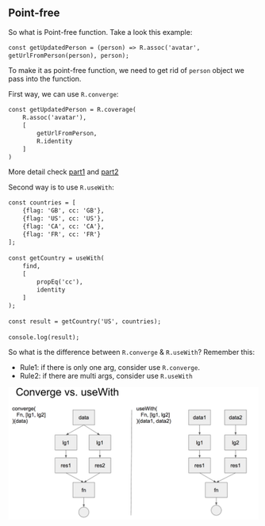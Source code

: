 ## Point-free 

So what is Point-free function.
Take a look this example:

```
const getUpdatedPerson = (person) => R.assoc('avatar', getUrlFromPerson(person), person);
```
To make it as point-free function, we need to get rid of `person` object we pass into the function.

First way, we can use `R.converge`:
```
const getUpdatedPerson = R.coverage(
    R.assoc('avatar'),
    [
        getUrlFromPerson,
        R.identity
    ]
)
```

More detail check [part1](converge.js) and [part2](converge2.js)

Second way is to use `R.useWith`:
```
const countries = [
    {flag: 'GB', cc: 'GB'},
    {flag: 'US', cc: 'US'},
    {flag: 'CA', cc: 'CA'},
    {flag: 'FR', cc: 'FR'}
];

const getCountry = useWith(
    find,
    [
        propEq('cc'),
        identity
    ]
);

const result = getCountry('US', countries);

console.log(result);
```

So what is the difference between `R.converge` & `R.useWith`?
Remember this:

* Rule1: if there is only one arg, consider use `R.converge`.
* Rule2: if there are multi args, consider use `R.useWith`

![Converge vs useWith](../imgs/point-free.png)